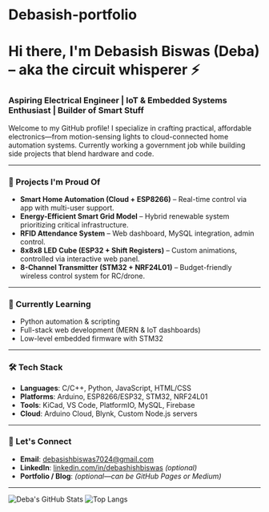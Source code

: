 # Debasish-portfolio
# Hi there, I'm Debasish Biswas (Deba) – aka the circuit whisperer ⚡

### Aspiring Electrical Engineer | IoT & Embedded Systems Enthusiast | Builder of Smart Stuff

Welcome to my GitHub profile! I specialize in crafting practical, affordable electronics—from motion-sensing lights to cloud-connected home automation systems. Currently working a government job while building side projects that blend hardware and code.

---

### 🔧 Projects I'm Proud Of
- **Smart Home Automation (Cloud + ESP8266)** – Real-time control via app with multi-user support.
- **Energy-Efficient Smart Grid Model** – Hybrid renewable system prioritizing critical infrastructure.
- **RFID Attendance System** – Web dashboard, MySQL integration, admin control.
- **8x8x8 LED Cube (ESP32 + Shift Registers)** – Custom animations, controlled via interactive web panel.
- **8-Channel Transmitter (STM32 + NRF24L01)** – Budget-friendly wireless control system for RC/drone.

---

### 🧠 Currently Learning
- Python automation & scripting  
- Full-stack web development (MERN & IoT dashboards)  
- Low-level embedded firmware with STM32

---

### 🛠️ Tech Stack
- **Languages**: C/C++, Python, JavaScript, HTML/CSS
- **Platforms**: Arduino, ESP8266/ESP32, STM32, NRF24L01
- **Tools**: KiCad, VS Code, PlatformIO, MySQL, Firebase
- **Cloud**: Arduino Cloud, Blynk, Custom Node.js servers

---

### 🔗 Let's Connect
- **Email**: debasishbiswas7024@gmail.com
- **LinkedIn**: [linkedin.com/in/debashishbiswas](https://linkedin.com/in/debashishbiswas) *(optional)*
- **Portfolio / Blog**: *(optional—can be GitHub Pages or Medium)*

---

![Deba's GitHub Stats](https://github-readme-stats.vercel.app/api?username=your-username&show_icons=true&theme=tokyonight)
![Top Langs](https://github-readme-stats.vercel.app/api/top-langs/?username=your-username&layout=compact&theme=tokyonight)